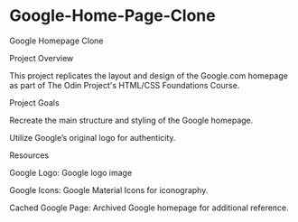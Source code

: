 # Google-Home-Page-Clone
Google Homepage Clone

Project Overview

This project replicates the layout and design of the Google.com homepage as part of The Odin Project's HTML/CSS Foundations Course.


Project Goals

Recreate the main structure and styling of the Google homepage.

Utilize Google’s original logo for authenticity.

Resources

Google Logo: Google logo image

Google Icons: Google Material Icons for iconography.

Cached Google Page: Archived Google homepage for additional reference.

